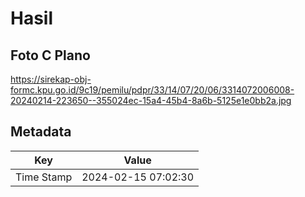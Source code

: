 # Hasil

## Foto C Plano

https://sirekap-obj-formc.kpu.go.id/9c19/pemilu/pdpr/33/14/07/20/06/3314072006008-20240214-223650--355024ec-15a4-45b4-8a6b-5125e1e0bb2a.jpg


## Metadata

| Key        | Value               |
| ---------- | ------------------- |
| Time Stamp | 2024-02-15 07:02:30 |



